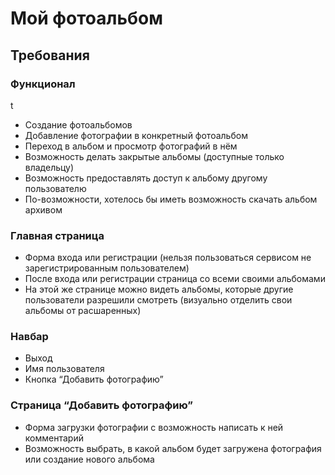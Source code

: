 # Мой фотоальбом

## Требования

### Функционал
t
* Создание фотоальбомов
* Добавление фотографии в конкретный фотоальбом
* Переход в альбом и просмотр фотографий в нём
* Возможность делать закрытые альбомы (доступные только владельцу)
* Возможность предоставлять доступ к альбому другому пользователю
* По-возможности, хотелось бы иметь возможность скачать альбом архивом 

### Главная страница

* Форма входа или регистрации (нельзя пользоваться сервисом не зарегистрированным пользователем)
* После входа или регистрации страница со всеми своими альбомами
* На этой же странице можно видеть альбомы, которые другие пользователи разрешили смотреть (визуально отделить свои альбомы от расшаренных)

### Навбар

* Выход
* Имя пользователя
* Кнопка “Добавить фотографию”

### Страница “Добавить фотографию”

* Форма загрузки фотографии с возможность написать к ней комментарий
* Возможность выбрать, в какой альбом будет загружена фотография или создание нового альбома

